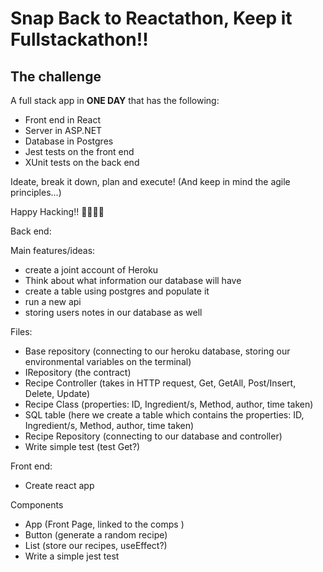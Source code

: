 # Snap Back to Reactathon, Keep it Fullstackathon!!

## The challenge

A full stack app in **ONE DAY** that has the following:

- Front end in React
- Server in ASP.NET
- Database in Postgres
- Jest tests on the front end
- XUnit tests on the back end

Ideate, break it down, plan and execute! (And keep in mind the agile principles...)

Happy Hacking!! 👩‍💻👨‍💻

Back end:

Main features/ideas:
- create a joint account of Heroku
- Think about what information our database will have 
- create a table using postgres and populate it
- run a new api
- storing users notes in our database as well

Files:
- Base repository (connecting to our heroku database, storing our environmental variables on the terminal)
- IRepository (the contract)
- Recipe Controller (takes in HTTP request, Get, GetAll, Post/Insert, Delete, Update)
- Recipe Class (properties: ID, Ingredient/s, Method, author, time taken)
- SQL table (here we create a table which contains the properties: ID, Ingredient/s, Method, author, time taken)
- Recipe Repository (connecting to our database and controller)
- Write simple test (test Get?)

Front end:

- Create react app 

Components
- App (Front Page, linked to the comps )
- Button (generate a random recipe)
- List (store our recipes, useEffect?)
- Write a simple jest test 



